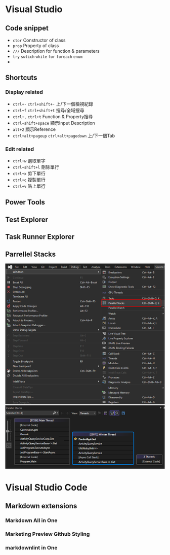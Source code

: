 # Visual Studio

## Code snippet

* `ctor` Constructor of class
* `prop` Property of class
* `///` Description for function & parameters
* `try` `swtich` `while` `for` `foreach`  `enum`
* 

## Shortcuts

### Display related

* `ctrl+-` `ctrl+shift+-` 上/下一個檢視紀錄
* `ctrl+f` `ctrl+shift+t` 搜尋/全域搜尋
* `ctrl+,` `ctrl+t` Function & Property搜尋
* `ctrl+shift+space` 顯示Input Description
* `alt+2` 顯示Reference
* `ctrl+alt+pageup` `ctrl+alt+pagedown` 上/下一個Tab

### Edit related

* `ctrl+w` 選取單字
* `ctrl+shift+l` 刪除單行
* `ctrl+x` 剪下單行
* `ctrl+c` 複製單行
* `ctrl+v` 貼上單行

## Power Tools

## Test Explorer

## Task Runner Explorer

## Parrellel Stacks

![image](./images/VisualStudio/1.png)
![image](./images/VisualStudio/2.png)

# Visual Studio Code

## Markdown extensions

### Markdown All in One

### Marketing Preview Github Styling

### markdownlint in One
